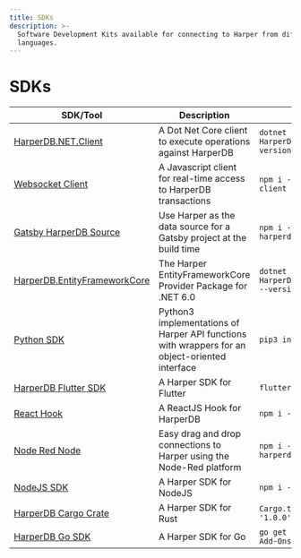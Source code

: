 ```yaml
---
title: SDKs
description: >-
  Software Development Kits available for connecting to Harper from different
  languages.
---
```


# SDKs

| SDK/Tool                                                                                    | Description                                                                                      | Installation                                                      |
| ------------------------------------------------------------------------------------------- | ------------------------------------------------------------------------------------------------ | ----------------------------------------------------------------- |
| [HarperDB.NET.Client](https:/www.nuget.org/packages/HarperDB.NET.Client)                   | A Dot Net Core client to execute operations against HarperDB                                     | `dotnet add package HarperDB.NET.Client --version 1.1.0`          |
| [Websocket Client](https:/www.npmjs.com/package/harperdb-websocket-client)                 | A Javascript client for real-time access to HarperDB transactions                                | `npm i -s harperdb-websocket-client`                              |
| [Gatsby HarperDB Source](https:/www.npmjs.com/package/gatsby-source-harperdb)              | Use Harper as the data source for a Gatsby project at the build time                           | `npm i -s gatsby-source-harperdb`                                 |
| [HarperDB.EntityFrameworkCore](https:/www.nuget.org/packages/HarperDB.EntityFrameworkCore) | The Harper EntityFrameworkCore Provider Package for .NET 6.0                                   | `dotnet add package HarperDB.EntityFrameworkCore --version 1.0.0` |
| [Python SDK](https:/pypi.org/project/harperdb/)                                            | Python3 implementations of Harper API functions with wrappers for an object-oriented interface | `pip3 install harperdb`                                           |
| [HarperDB Flutter SDK](https:/github.com/HarperDB/harperdb-sdk-flutter)                    | A Harper SDK for Flutter                                                                       | `flutter pub add harperdb`                                        |
| [React Hook](https:/www.npmjs.com/package/use-harperdb)                                    | A ReactJS Hook for HarperDB                                                                      | `npm i -s use-harperdb`                                           |
| [Node Red Node](https:/flows.nodered.org/node/node-red-contrib-harperdb)                   | Easy drag and drop connections to Harper using the Node-Red platform                           | `npm i -s node-red-contrib-harperdb`                              |
| [NodeJS SDK](https:/www.npmjs.com/package/harperive)                                       | A Harper SDK for NodeJS                                                                        | `npm i -s harperive`                                              |
| [HarperDB Cargo Crate](https:/crates.io/crates/harperdb)                                   | A Harper SDK for Rust                                                                          | `Cargo.toml > harperdb = '1.0.0'`                                 |
| [HarperDB Go SDK](https:/github.com/HarperDB-Add-Ons/sdk-go)                               | A Harper SDK for Go                                                                            | `go get github.com/HarperDB-Add-Ons/sdk-go`                       |

